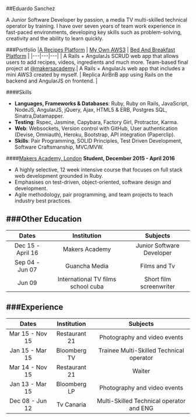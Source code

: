 ##Eduardo Sanchez

A Junior Software Developer by passion, a media TV multi-skilled technical operator by training. I have over seven years of team work experience in fast-paced environments, developing key skills such as problem-solving, creativity and the ability to learn quickly.

###Portfolio
|[A Recipes Platform](https://github.com/hedudelgado/Recipes-project)  |  [My Own AWS3](https://github.com/hedudelgado/Rails-AngularJs-MyOwnLittleAWS3) | [Bed And Breakfast Platform](https://github.com/hedudelgado/Angular-Rails_Bed-Breakfast) |
|---|---|---|
| A Rails + AngularJs SCRUD web app that allows users to add recipes, videos, ingredients and much more. Team-based final project at [@makersacademy](https://github.com/makersacademy).| A Rails + AngularJs web app that includes a mini AWS3 created by myself. | Replica AirBnB app using Rails on the backend and AngularJS on frontend. |

####Skills
* __Languages, Frameworks & Databases__: Ruby, Ruby on Rails, JavaScript, NodeJS, AngularJS, jQuery, Ajax, HTML5 & ERB, Postgres SQL, Sinatra,Datamapper.
* __Testing__: Rspec, Jasmine, Capybara, Factory Girl, Protractor, Karma.
* __Web__: Websockets, Version control with GitHub, User authentication (Devise, Omniauth), Heroku, Bootstrap, API integration (Paperclip).
* __Skills__: Pair Programming, SOLID Principles, Test Driven Development, Software Craftsmanship, MVC/MVW.

####[Makers Academy, London](http://www.makersacademy.com)
**Student, December 2015 - April 2016**
* A highly selective, 12 week intensive course that focuses on full stack web development grounded in Ruby.
* Emphasises on test-driven, object-oriented, software design and development.
* Agile methodology, pair programming, and team projects to teach industry best practices.

###Other Education
-------------

|       Dates          |        Institution         		|            Subjects                     |
| :-------------------:|:----------------------------------:| :--------------------------------------:|
| Dec  15 - April 16   | Makers Academy                		| Junior Software Developer				  |
| Sep 04 - Jun 07      | Guancha Media                      | Films and Tv   			              |
| Jun 09               | International TV films school cuba | Short film screenwriter				  |


###Experience
-------------

|       Dates          |        Institution         |            Subjects                     |
| :-------------------:|:-------------------------: | :--------------------------------------:|
| Mar 15 - Nov 15      | Restaurant 21              | Photography and video events            |
| Jan 15 - Mar 15      | Bloomberg TV               | Trainee Multi-Skilled Technical operator|
| Mar 14 - Nov 15      | Restaurant 21              | Waiter                                  |
| Jan 13 - Mar 15      | Bloomberg LP               | Photography and video events            |
| Dec 08 - Jun 12      | Tv Canaria                 | Multi-Skilled Technical operator and ENG|



